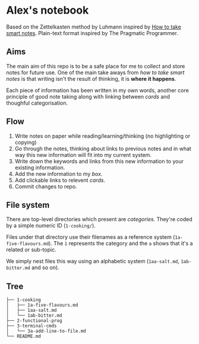 # Alex's notebook

Based on the Zettelkasten method by Luhmann inspired by [How to take smart notes](https://fortelabs.co/blog/how-to-take-smart-notes/?utm_source=hackernewsletter&utm_medium=email&utm_term=fav). Plain-text format inspired by The Pragmatic Programmer.

## Aims

The main aim of this repo is to be a safe place for me to collect and store notes for future use. One of the main take aways from _how to take smart notes_ is that writing isn't the result of thinking, it is **where it happens**.

Each piece of information has been written in my own words, another core principle of good note taking along with linking between _cards_ and thoughful categorisation.

## Flow

1. Write notes on paper while reading/learning/thinking (no highlighting or copying)
2. Go through the notes, thinking about links to previous notes and in what way this new information will fit into my current system.
3. Write down the keywords and links from this new information to your existing information.
4. Add the new information to my _box_.
5. Add clickable links to relevent _cards_.
6. Commit changes to repo.

## File system

There are top-level directories which present are _categories_. They're coded by a simple numeric ID (`1-cooking/`).

Files under that directory use their filenames as a reference system (`1a-five-flavours.md`). The `1` represents the category and the `a` shows that it's a related or sub-topic.

We simply nest files this way using an alphabetic system (`1aa-salt.md`, `1ab-bitter.md` and so on).

## Tree

```
├── 1-cooking
│   ├── 1a-five-flavours.md
│   ├── 1aa-salt.md
│   └── 1ab-bitter.md
├── 2-functional-prog
├── 3-terminal-cmds
│   └── 3a-add-line-to-file.md
└── README.md
```